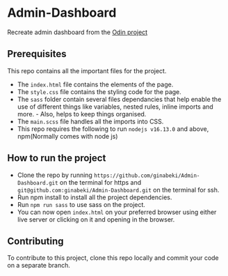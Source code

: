 # Admin-Dashboard
Recreate admin dashboard from the [Odin project](https://www.theodinproject.com/lessons/intermediate-html-and-css-admin-dashboard)

## Prerequisites
This repo contains all the important files for the project.

- The `index.html` file contains the elements of the page.
- The  `style.css` file contains the styling code for the page.
- The `sass` folder contain several files dependancies that help enable the use of different things like variables, nested rules, inline imports and more. - Also, helps to keep things organised.
- The `main.scss` file handles all the imports into CSS.
- This repo requires the following to run `nodejs v16.13.0` and above, npm(Normally comes with node js)

## How to run the project
- Clone the repo by running `https://github.com/ginabeki/Admin-Dashboard.git` on the terminal for https and 
`git@github.com:ginabeki/Admin-Dashboard.git` on the terminal for ssh.
- Run npm install to install all the project dependencies.
- Run `npm run sass` to use sass on the project.
- You can now open `index.html` on your preferred browser using either live server or clicking on it and opening in the browser.

## Contributing
To contribute to this project, clone this repo locally and commit your code on a separate branch.

